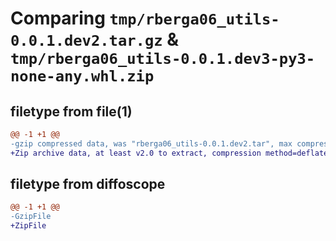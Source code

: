 # Comparing `tmp/rberga06_utils-0.0.1.dev2.tar.gz` & `tmp/rberga06_utils-0.0.1.dev3-py3-none-any.whl.zip`

## filetype from file(1)

```diff
@@ -1 +1 @@
-gzip compressed data, was "rberga06_utils-0.0.1.dev2.tar", max compression
+Zip archive data, at least v2.0 to extract, compression method=deflate
```

## filetype from diffoscope

```diff
@@ -1 +1 @@
-GzipFile
+ZipFile
```

